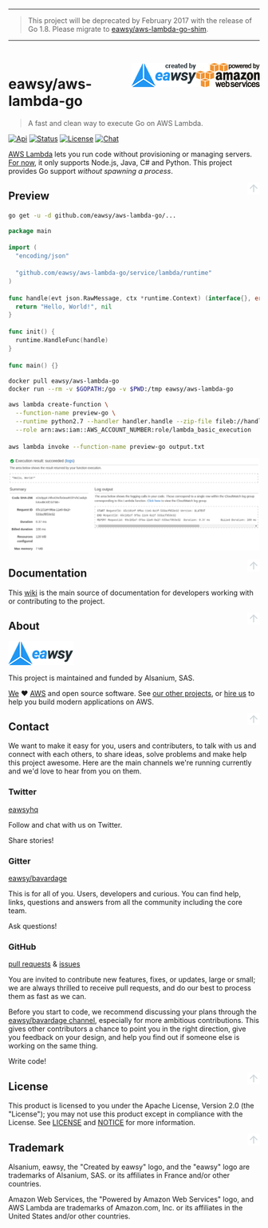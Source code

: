 <a id="top" name="top"></a>

---

> This project will be deprecated by February 2017 with the release of Go 1.8. Please migrate to 
  [eawsy/aws-lambda-go-shim](https://github.com/eawsy/aws-lambda-go-shim).

---
<br>

[<img src="_asset/powered-by-aws.png" alt="Powered by Amazon Web Services" align="right">][aws-home]
[<img src="_asset/created-by-eawsy.png" alt="Created by eawsy" align="right">][eawsy-home]
# eawsy/aws-lambda-go
> A fast and clean way to execute Go on AWS Lambda.

[![Api][api-badge]][eawsy-godoc]
[![Status][status-badge]](#top)
[![License][license-badge]](LICENSE)
[![Chat][chat-badge]][eawsy-gitter]

[AWS Lambda][aws-lambda-home] lets you run code without provisioning or managing servers. [For now][aws-lambda-lng], it 
only supports Node.js, Java, C# and Python. This project provides Go support *without spawning a process*.

[<img src="_asset/arrow-up.png" align="right">](#top)
## Preview

```sh
go get -u -d github.com/eawsy/aws-lambda-go/...
```

```go
package main

import (
  "encoding/json"

  "github.com/eawsy/aws-lambda-go/service/lambda/runtime"
)

func handle(evt json.RawMessage, ctx *runtime.Context) (interface{}, error) {
  return "Hello, World!", nil
}

func init() {
  runtime.HandleFunc(handle)
}

func main() {}
```

```sh
docker pull eawsy/aws-lambda-go
docker run --rm -v $GOPATH:/go -v $PWD:/tmp eawsy/aws-lambda-go
```

```sh
aws lambda create-function \
  --function-name preview-go \
  --runtime python2.7 --handler handler.handle --zip-file fileb://handler.zip \
  --role arn:aws:iam::AWS_ACCOUNT_NUMBER:role/lambda_basic_execution

aws lambda invoke --function-name preview-go output.txt
```

<kbd>![Preview](_asset/eawsy-preview.png)</kbd>

[<img src="_asset/arrow-up.png" align="right">](#top)
## Documentation

This [wiki][eawsy-wiki] is the main source of documentation for developers working with or contributing to the 
project.

[<img src="_asset/arrow-up.png" align="right">](#top)
## About

[![eawsy](_asset/eawsy-logo.png)][eawsy-home]

This project is maintained and funded by Alsanium, SAS.

[We][eawsy-home] :heart: [AWS][aws-home] and open source software. See [our other projects][eawsy-github], or 
[hire us][eawsy-hire-form] to help you build modern applications on AWS.

[<img src="_asset/arrow-up.png" align="right">](#top)
## Contact

We want to make it easy for you, users and contributers, to talk with us and connect with each others, to share ideas, 
solve problems and make help this project awesome. Here are the main channels we're running currently and we'd love to 
hear from you on them.

### Twitter 
  
[eawsyhq][eawsy-twitter] 

Follow and chat with us on Twitter. 

Share stories!

### Gitter 

[eawsy/bavardage][eawsy-gitter]

This is for all of you. Users, developers and curious. You can find help, links, questions and answers from all the 
community including the core team.

Ask questions!

### GitHub

[pull requests][eawsy-pr] & [issues][eawsy-issues]

You are invited to contribute new features, fixes, or updates, large or small; we are always thrilled to receive pull 
requests, and do our best to process them as fast as we can.

Before you start to code, we recommend discussing your plans through the [eawsy/bavardage channel][eawsy-gitter], 
especially for more ambitious contributions. This gives other contributors a chance to point you in the right direction, 
give you feedback on your design, and help you find out if someone else is working on the same thing.

Write code!

[<img src="_asset/arrow-up.png" align="right">](#top)
## License

This product is licensed to you under the Apache License, Version 2.0 (the "License"); you may not use this product 
except in compliance with the License. See [LICENSE](LICENSE) and [NOTICE](NOTICE) for more information.

[<img src="_asset/arrow-up.png" align="right">](#top)
## Trademark

Alsanium, eawsy, the "Created by eawsy" logo, and the "eawsy" logo are trademarks of Alsanium, SAS. or its affiliates in 
France and/or other countries.

Amazon Web Services, the "Powered by Amazon Web Services" logo, and AWS Lambda are trademarks of Amazon.com, Inc. or its 
affiliates in the United States and/or other countries.

[eawsy-home]: https://eawsy.com
[eawsy-github]: https://github.com/eawsy
[eawsy-gitter]: https://gitter.im/eawsy/bavardage
[eawsy-godoc]: https://godoc.org/github.com/eawsy/aws-lambda-go/service/lambda/runtime
[eawsy-wiki]: https://github.com/eawsy/aws-lambda-go/wiki
[eawsy-hire-form]: https://docs.google.com/forms/d/e/1FAIpQLSfPvn1Dgp95DXfvr3ClPHCNF5abi4D1grveT5btVyBHUk0nXw/viewform
[eawsy-pr]: https://github.com/eawsy/aws-lambda-go/issues?q=is:pr%20is:open
[eawsy-issues]: https://github.com/eawsy/aws-lambda-go/issues?q=is:issue%20is:open
[eawsy-twitter]: https://twitter.com/@eawsyhq
[aws-home]: https://aws.amazon.com/
[aws-lambda-home]: https://aws.amazon.com/lambda/
[aws-lambda-lng]: http://docs.aws.amazon.com/lambda/latest/dg/lambda-app.html#lambda-app-author
[api-badge]: http://img.shields.io/badge/api-godoc-7986cb.svg?style=flat-square
[chat-badge]: http://img.shields.io/badge/chat-gitter-e91e63.svg?style=flat-square
[status-badge]: http://img.shields.io/badge/status-stable-689f38.svg?style=flat-square
[license-badge]: http://img.shields.io/badge/license-apache-757575.svg?style=flat-square
